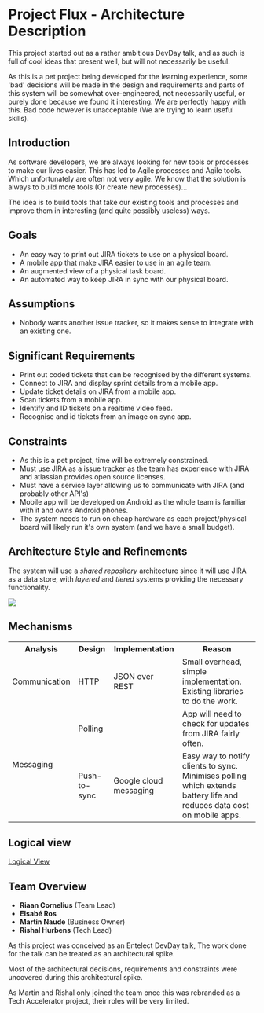 # Project Flux - Architecture Description

This project started out as a rather ambitious DevDay talk, and as such is full of cool ideas that present well, but will not necessarily be useful.

As this is a pet project being developed for the learning experience, some 'bad' decisions will be made in the design and requirements and parts of this system will be somewhat over-engineered, not necessarily useful, or purely done because we found it interesting. We are perfectly happy with this. Bad code however is unacceptable (We are trying to learn useful skills).

## Introduction

As software developers, we are always looking for new tools or processes to make our lives easier. This has led to Agile processes and Agile tools. Which unfortunately are often not very agile. We know that the solution is always to build more tools (Or create new processes)...

The idea is to build tools that take our existing tools and processes and improve them in interesting (and quite possibly useless) ways.

## Goals

* An easy way to print out JIRA tickets to use on a physical board.
* A mobile app that make JIRA easier to use in an agile team.
* An augmented view of a physical task board.
* An automated way to keep JIRA in sync with our physical board.

## Assumptions

* Nobody wants another issue tracker, so it makes sense to integrate with an existing one.

## Significant Requirements

* Print out coded tickets that can be recognised by the different systems.
* Connect to JIRA and display sprint details from a mobile app.
* Update ticket details on JIRA from a mobile app.
* Scan tickets from a mobile app.
* Identify and ID tickets on a realtime video feed.
* Recognise and id tickets from an image on sync app.

## Constraints

* As this is a pet project, time will be extremely constrained. 
* Must use JIRA as a issue tracker as the team has experience with JIRA and atlassian provides open source licenses.
* Must have a service layer allowing us to communicate with JIRA (and probably other API's)
* Mobile app will be developed on Android as the whole team is familiar with it and owns Android phones.
* The system needs to run on cheap hardware as each project/physical board will likely run it's own system (and we have a small budget).

## Architecture Style and Refinements

The system will use a *shared repository* architecture since it will use JIRA as a data store, with *layered* and *tiered* systems providing the necessary functionality.

<img src="https://www.dropbox.com/s/2k30jsp7x825d92/Overview.png" />

## Mechanisms

<table>
<tr>
<th>Analysis</th>
<th>Design</th>
<th>Implementation</th>
<th>Reason</th>
</tr>
<tr>
<td>Communication</td>
<td>HTTP</td>
<td>JSON over REST</td>
<td>Small overhead, simple implementation. Existing libraries to do the work.</td>
</tr>
<tr>
<td rowspan=2>Messaging</td>
<td>Polling</td>
<td></td>
<td>App will need to check for updates from JIRA fairly often.</td>
</tr>
<tr>
<td>Push-to-sync</td>
<td>Google cloud messaging</td>
<td>Easy way to notify clients to sync. Minimises polling which extends battery life and reduces data cost on mobile apps.</td>
</tr>
</table>

## Logical view

[Logical View](https://www.dropbox.com/s/7om6ftoetmob68e/LogicalView.png)

## Team Overview

* **Riaan Cornelius** (Team Lead)
* **Elsabé Ros**
* **Martin Naude** (Business Owner)
* **Rishal Hurbens** (Tech Lead)

As this project was conceived as an Entelect DevDay talk, The work done for the talk can be treated as an architectural spike.

Most of the architectural decisions, requirements and constraints were uncovered during this architectural spike.

As Martin and Rishal only joined the team once this was rebranded as a Tech Accelerator project, their roles will be very limited. 